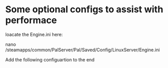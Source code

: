 # Some optional configs to assist with performace

loacate the Engine.ini here:

  nano /steamapps/common/PalServer/Pal/Saved/Config/LinuxServer/Engine.ini

Add the following configuartion to the end
